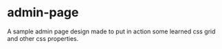 # admin-page
A sample admin page design made to put in action some learned css grid and other css properties.
